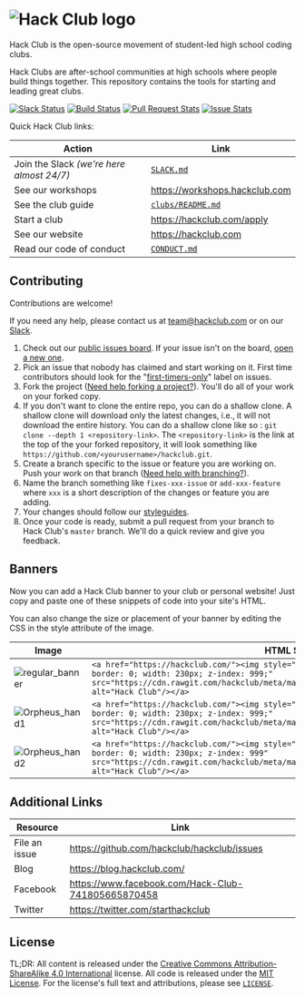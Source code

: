 # ![Hack Club logo](https://cdn.rawgit.com/hackclub/meta/82000f7457efdfc20b9feff4da718f6839e69c05/logos/hack_club_red_text.svg)

Hack Club is the open-source movement of student-led high school coding clubs.

Hack Clubs are after-school communities at high schools where people build
things together. This repository contains the tools for starting and leading
great clubs.

[![Slack Status](https://slack.hackclub.com/badge.svg)](https://slack.hackclub.com)
[![Build Status](https://circleci.com/gh/hackclub/hackclub.svg?style=shield)](https://circleci.com/gh/hackclub/hackclub)
[![Pull Request Stats](http://issuestats.com/github/hackclub/hackclub/badge/pr?style=flat)](http://issuestats.com/github/hackclub/hackclub)
[![Issue Stats](http://issuestats.com/github/hackclub/hackclub/badge/issue?style=flat)](http://issuestats.com/github/hackclub/hackclub)

Quick Hack Club links:

| Action                                    | Link                           |
| ----------------------------------------- | ------------------------------ |
| Join the Slack _(we're here almost 24/7)_ | [`SLACK.md`](SLACK.md)         |
| See our workshops                         | https://workshops.hackclub.com |
| See the club guide                        | [`clubs/README.md`][guide]     |
| Start a club                              | https://hackclub.com/apply     |
| See our website                           | https://hackclub.com           |
| Read our code of conduct                  | [`CONDUCT.md`](CONDUCT.md)     |

[guide]: clubs/README.md

## Contributing

Contributions are welcome!

If you need any help, please contact us at team@hackclub.com or on our
[Slack](SLACK.md).

1. Check out our [public issues board][0]. If your issue isn't on the board,
   [open a new one][1].
2. Pick an issue that nobody has claimed and start working on it. First time
   contributors should look for the "[first-timers-only][2]" label on issues.
3. Fork the project ([Need help forking a project?][3]). You'll do all of your
   work on your forked copy.
4. If you don't want to clone the entire repo, you can do a shallow clone. A 
   shallow clone will download only the latest changes, i.e., it will not 
   download the entire history. You can do a shallow clone like so :
   `git clone --depth 1 <repository-link>`. The `<repository-link>` is the 
   link at the top of the your forked repository, it will look something 
   like `https://github.com/<yourusername>/hackclub.git`.
5. Create a branch specific to the issue or feature you are working on. Push
   your work on that branch ([Need help with branching?][4]).
6. Name the branch something like `fixes-xxx-issue` or `add-xxx-feature` where
   `xxx` is a short description of the changes or feature you are adding.
7. Your changes should follow our [styleguides][5].
8. Once your code is ready, submit a pull request from your branch to Hack
   Club's `master` branch. We'll do a quick review and give you feedback.

[0]: https://github.com/hackclub/hackclub/issues
[1]: https://github.com/hackclub/hackclub/issues/new
[2]: https://github.com/hackclub/hackclub/labels/first-timers-only
[3]: https://help.github.com/articles/fork-a-repo/
[4]: https://github.com/Kunena/Kunena-Forum/wiki/Create-a-new-branch-with-git-and-manage-branches
[5]: https://github.com/hackclub/meta/blob/master/styleguides/markdown.md

## Banners

Now you can add a Hack Club banner to your club or personal website! Just copy
and paste one of these snippets of code into your site's HTML.

You can also change the size or placement of your banner by editing the CSS in
the style attribute of the image.

| Image | HTML Snippet |
| ----- | ------------ |
| ![regular_banner](https://cdn.rawgit.com/hackclub/meta/master/logos/banner_plain_flag_webVersion.svg) | `<a href="https://hackclub.com/"><img style="position: absolute; top: 10px; left: 0; border: 0; width: 230px; z-index: 999;" src="https://cdn.rawgit.com/hackclub/meta/master/logos/banner_plain_flag_webVersion.svg" alt="Hack Club"/></a>` |
| ![Orpheus_hand1](https://cdn.rawgit.com/hackclub/meta/master/logos/banner_orpheus_hand.svg) | `<a href="https://hackclub.com/"><img style="position: absolute; top: 0; left: 10px; border: 0; width: 230px; z-index: 999;" src="https://cdn.rawgit.com/hackclub/meta/master/logos/banner_orpheus_hand.svg" alt="Hack Club"/></a>`|
| ![Orpheus_hand2](https://cdn.rawgit.com/hackclub/meta/master/logos/banner_orpheus_hand_rotated.svg) | `<a href="https://hackclub.com/"><img style="position: absolute; top: 10px; left: 0; border: 0; width: 230px; z-index: 999" src="https://cdn.rawgit.com/hackclub/meta/master/logos/banner_orpheus_hand_rotated.svg" alt="Hack Club"/></a>`|

## Additional Links

| Resource      | Link                                               |
| ------------- | -------------------------------------------------- |
| File an issue | https://github.com/hackclub/hackclub/issues        |
| Blog          | https://blog.hackclub.com/                         |
| Facebook      | https://www.facebook.com/Hack-Club-741805665870458 |
| Twitter       | https://twitter.com/starthackclub                  |

## License

TL;DR: All content is released under the
[Creative Commons Attribution-ShareAlike 4.0 International](https://creativecommons.org/licenses/by-sa/4.0/)
license. All code is released under the [MIT License](MIT_LICENSE). For the
license's full text and attributions, please see [`LICENSE`](LICENSE).
